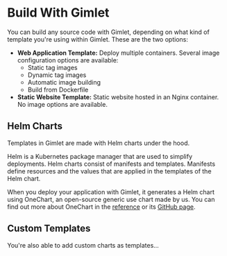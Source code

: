 # Build With Gimlet

You can build any source code with Gimlet, depending on what kind of template you're using within Gimlet. These are the two options:

- **Web Application Template:** Deploy multiple containers. Several image configuration options are available:
    - Static tag images
    - Dynamic tag images
    - Automatic image building
    - Build from Dockerfile
- **Static Website Template:** Static website hosted in an Nginx container. No image options are available.

## Helm Charts

Templates in Gimlet are made with Helm charts under the hood.

Helm is a Kubernetes package manager that are used to simplify deployments. Helm charts consist of manifests and templates. Manifests define resources and the values that are applied in the templates of the Helm chart.

When you deploy your application with Gimlet, it generates a Helm chart using OneChart, an open-source generic use chart made by us. You can find out more about OneChart in the [reference]() or its [GitHub page](https://github.com/gimlet-io/onechart).

## Custom Templates

You're also able to add custom charts as templates...
